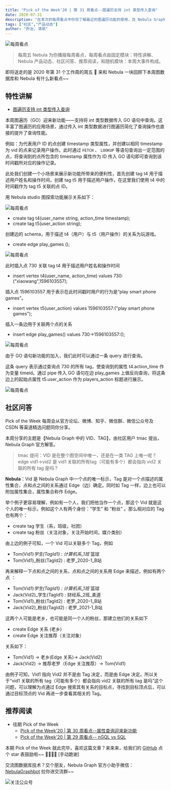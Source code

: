 ```yaml
---
title: "Pick of the Week'20 | 第 31 周看点--图遍历支持 int 类型传入查询"
date: 2020-07-31
description: "在本次的每周看点中你将了解最近的图遍历功能的使用，及 Nebula Graph 中 VID、TAG 等概念。"
tags: ["社区","产品动态"]
author: "乔治, 清蒸"
---
```


![每周看点](https://www-cdn.nebula-graph.com.cn/nebula-blog/PotW.png)

> 每周五 Nebula 为你播报每周看点，每周看点由固定模块：特性讲解、Nebula 产品动态、社区问答、推荐阅读，和随机模块：本周大事件构成。

即将送走的是 2020 年第 31 个工作周的周五 🌝 来和 Nebula 一块回顾下本周图数据库和 Nebula 有什么新看点~~

## 特性讲解

- [图遍历支持 int 类型传入查询](https://github.com/vesoft-inc/nebula/pull/2225)

本周图遍历（GO）迎来新功能——支持将 int 类型数据传入 GO 语句中查询。这丰富了图遍历的应用场景，通过传入 int 类型数据进行图遍历简化了查询操作也直接的提升了查询性能。

例如：为代表用户 ID 的点创建 timestamp 类型属性，并创建以相同 timestamp 为 vid 的点来记录用户操作。此时通过 `FETCH` 、 `LOOKUP` 等语句查询出一定范围的点，将查询到的点所包含的 timestamp 属性作为 ID 传入 GO 语句即可查询到该时间戳所对应的操作记录。

此处我们创建一个小场景来展示新功能所带来的便利性，首先创建 tag t4 用于描述用户姓名和操作时间，创建 tag t5 用于描述用户操作，在这里我们使用 t4 中的时间戳作为 tag t5 关联的点 ID。

用 Nebula studio 图探索功能展示关系如下：

![每周看点](https://www-cdn.nebula-graph.com.cn/nebula-blog/PotW203101.png)

- create tag t4(user_name string, action_time timestamp);
- create tag t5(user_action string);

创建边的 schema，用于描述 t4（用户）与 t5（用户操作）的关系为玩游戏。

- create edge play_games ();

![每周看点](https://www-cdn.nebula-graph.com.cn/nebula-blog/PotW203102.png)

此时插入点 730 关联 tag t4 用于描述用户姓名和操作时间

- insert vertex t4(user_name, action_time) values 730:("xiaowang",1596103557);

插入点 1596103557 用于表示在此时间戳时用户的行为是“play smart phone games”。

- insert vertex t5(user_action) values 1596103557:("play smart phone games");

插入一条边用于关联两个点的关系

- insert edge play_games() values 730->1596103557:();

![每周看点](https://www-cdn.nebula-graph.com.cn/nebula-blog/PotW203103.png)

由于 GO 语句新功能的加入，我们此时可以通过一条 query 进行查询。

这条 query 表示通过查询点 730 的所有 tag，使查询到的属性 t4.action_time 作为变量 timeid。通过 pipe 传入 GO 语句在边 play_games 上做反向查询，将这条边上的起始点属性 t5.user_action 作为 players_action 标题进行展示。

![每周看点](https://www-cdn.nebula-graph.com.cn/nebula-blog/PotW203104.png)

## 社区问答

Pick of the Week 每周会从官方论坛、微博、知乎、微信群、微信公众号及 CSDN 等渠道精选问题同你分享。

本周分享的主题是【Nebula Graph 中的 VID、TAG】，由社区用户 tmac 提出，Nebula Graph 官方解答。

> tmac 提问：VID 是在整个图空间中唯一，还是在一类 TAG 上唯一呢？edge vid1->vid2 是 vid1 关联的所有tag（可能有多个）都会指向 vid2 关联的所有 tag 是吗？

**Nebula**：Vid 是 Nebula Graph 中一个点的唯一标示，Tag 是对一个点描述的属性集合，点和点之间的关系通过 Edge（边）确定。同时如 Tag 一样，边上也可以附加属性集合，属性集合称作 Edge。

举个例子更容易理解，例如有一个人，我们把他当作一个点，那这个 Vid 就是这个人的唯一标示，例如这个人有两个身份：“学生” 和 “粉丝” 。那么相对应的 Tag 也有两个：

- create tag 学生（系，班级，社团）
- create tag 粉丝（关注对象，关注开始时间，媒介类别）

由上边的例子可知，一个 Vid 可以关联多个 Tag，例如

- Tom(Vid1)_学生(TagId1) : 计算机系_1班_ 篮球
- Tom(Vid1)_粉丝(TagId2) : 老罗_2020-1_B站

再来解释一下点和点之间的关系，点和点之间的关系用 Edge 来描述，例如有两个点 ：

- Tom(Vid1)_学生(TagId1) : 计算机系_1班_ 篮球
- Jack(Vid2)_学生(TagId1) : 财经系_2班_柔道
- Tom(Vid1)_粉丝(TagId2) : 老罗_2020-1_B站
- Jack(Vid2)_粉丝(TagId2) : 老罗_2021-1_B站

这两个人可能是老乡，也可能是同一个人的粉丝，那建立他们的关系如下

- create Edge 关系 (老乡)
- create Edge 关注推荐（关注对象）

关系如下：

- Tom(Vid1) -> 老乡(Edge 关系)-> Jack(Vid2)
- Jack(Vid2) -> 推荐老罗（Edge 关注推荐）-> Tom(Vid1)


由例子可知，Vid1 指向 Vid2 并不是由 Tag 决定，而是由 Edge 决定。所以关于“vid1 关联的所有 tag（可能有多个）都会指向 vid2 关联的所有 tag 是吗”这个问题，可以理解为点通过 Edge 搜索其有关系的目标点，寻找到目标顶点后，可以通过目标顶点的 Vid 再进一步查看其相关的 Tag。

## 推荐阅读

- 往期 Pick of the Week
   - [Pick of the Week'20 | 第 30 周看点--属性查询迎来新功能](https://nebula-graph.com.cn/posts/nebula-graph-weekly-pickup-2020-07-24/)
   - [Pick of the Week'20 | 第 29 周看点-- nGQL vs SQL](https://nebula-graph.com.cn/posts/nebula-graph-weekly-pickup-2020-07-17/)

本期 Pick of the Week 就此完毕，喜欢这篇文章？来来来，给我们的 [GitHub](https://github.com/vesoft-inc/nebula) 点个 star 表鼓励啦~~ 🙇‍♂️🙇‍♀️ [手动跪谢]

交流图数据库技术？交个朋友，Nebula Graph 官方小助手微信：[NebulaGraphbot](https://www-cdn.nebula-graph.com.cn/nebula-blog/nbot.png) 拉你进交流群~~

![关注公众号](https://www-cdn.nebula-graph.com.cn/nebula-blog/WeChatOffical.png)
